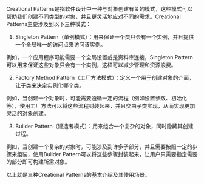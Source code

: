 

Creational Patterns是指软件设计中一种与对象创建有关的模式，这些模式可以帮助我们创建不同类型的对象，并且更灵活地应对不同的需求。Creational Patterns主要涉及到以下三种模式： 

1. Singleton Pattern（单例模式）：用来保证一个类只会有一个实例，并且提供一个全局唯一的访问点来访问该实例。 

例如，一个应用程序可能需要一个全局设置或是资料库连接，Singleton Pattern可以用来保证这些对象只会有一个实例，这样可以减少管理和资源浪费。 

2. Factory Method Pattern（工厂方法模式）：定义一个用于创建对象的介面，让子类来决定实例化哪个类。 

例如，当创建一个对象时，可能需要遵循一定的流程（例如设置参数、初始化等），使用工厂方法可以将这些流程封装起来，并且交由子类实现，从而实现更加灵活的对象创建。 

3. Builder Pattern（建造者模式）：用来组合一个复杂的对象，同时隐藏其创建过程。 

例如，当创建一个复杂的对象时，可能涉及到许多子部分，并且需要按照一定的步骤来组装，使用Builder Pattern可以将这些步骤封装起来，让用户只需要指定需要的部分即可构建所需对象。 

以上就是三种Creational Patterns的基本介绍及其使用场景。